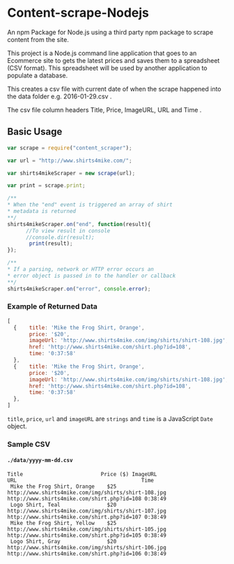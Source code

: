 # Content-scrape-Nodejs
An npm Package for Node.js using a third party npm package to scrape content from the site. 

This project is a Node.js command line application that goes to an Ecommerce site to gets the latest prices and saves them to a spreadsheet (CSV format). This spreadsheet will be used by another application to populate a database.

This creates a csv file with current date of when the scrape happened into the data folder e.g. 2016-01-29.csv . 

The csv file column headers Title, Price, ImageURL, URL and Time . 



## Basic Usage

```javascript
var scrape = require("content_scraper");

var url = "http://www.shirts4mike.com/";

var shirts4mikeScraper = new scrape(url);

var print = scrape.print;

/**
* When the "end" event is triggered an array of shirt
* metadata is returned
**/
shirts4mikeScraper.on("end", function(result){
	  //To view result in console
	  //console.dir(result);
	   print(result);
});

/**
* If a parsing, network or HTTP error occurs an
* error object is passed in to the handler or callback
**/
shirts4mikeScraper.on("error", console.error);
```

### Example of Returned Data

```javascript
[ 
  {    title: 'Mike the Frog Shirt, Orange',
       price: '$20',
       imageUrl: 'http://www.shirts4mike.com/img/shirts/shirt-108.jpg',
       href: 'http://www.shirts4mike.com/shirt.php?id=108',
       time: '0:37:58'
  },
  {    title: 'Mike the Frog Shirt, Orange',
       price: '$20',
       imageUrl: 'http://www.shirts4mike.com/img/shirts/shirt-108.jpg',
       href: 'http://www.shirts4mike.com/shirt.php?id=108',
       time: '0:37:58'
  },
]
```

`title`, `price`, `url` and `imageURL` are `strings` and `time` is a JavaScript `Date` object.

### Sample CSV

#### `./data/yyyy-mm-dd.csv`

```csv
Title	                      Price ($)	ImageURL	                                         URL	                                    Time
 Mike the Frog Shirt, Orange	$25	    http://www.shirts4mike.com/img/shirts/shirt-108.jpg	http://www.shirts4mike.com/shirt.php?id=108	0:38:49
 Logo Shirt, Teal	            $20	    http://www.shirts4mike.com/img/shirts/shirt-107.jpg	http://www.shirts4mike.com/shirt.php?id=107	0:38:49
 Mike the Frog Shirt, Yellow	$25	    http://www.shirts4mike.com/img/shirts/shirt-105.jpg	http://www.shirts4mike.com/shirt.php?id=105	0:38:49
 Logo Shirt, Gray	            $20	    http://www.shirts4mike.com/img/shirts/shirt-106.jpg	http://www.shirts4mike.com/shirt.php?id=106	0:38:49

```